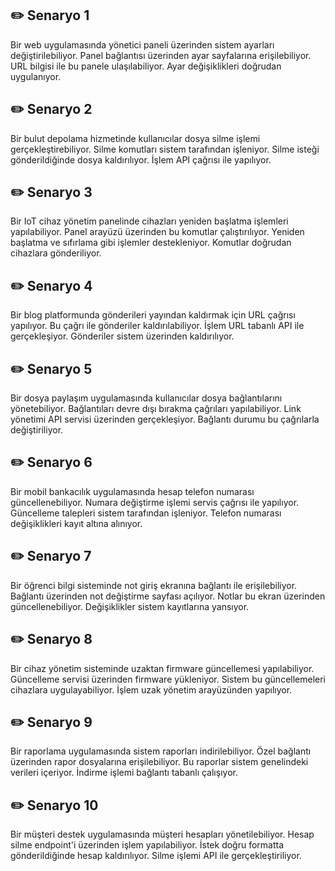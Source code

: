 
## ✏️ Senaryo 1
Bir web uygulamasında yönetici paneli üzerinden sistem ayarları değiştirilebiliyor. Panel bağlantısı üzerinden ayar sayfalarına erişilebiliyor. URL bilgisi ile bu panele ulaşılabiliyor. Ayar değişiklikleri doğrudan uygulanıyor.

## ✏️ Senaryo 2
Bir bulut depolama hizmetinde kullanıcılar dosya silme işlemi gerçekleştirebiliyor. Silme komutları sistem tarafından işleniyor. Silme isteği gönderildiğinde dosya kaldırılıyor. İşlem API çağrısı ile yapılıyor.

## ✏️ Senaryo 3
Bir IoT cihaz yönetim panelinde cihazları yeniden başlatma işlemleri yapılabiliyor. Panel arayüzü üzerinden bu komutlar çalıştırılıyor. Yeniden başlatma ve sıfırlama gibi işlemler destekleniyor. Komutlar doğrudan cihazlara gönderiliyor.

## ✏️ Senaryo 4
Bir blog platformunda gönderileri yayından kaldırmak için URL çağrısı yapılıyor. Bu çağrı ile gönderiler kaldırılabiliyor. İşlem URL tabanlı API ile gerçekleşiyor. Gönderiler sistem üzerinden kaldırılıyor.

## ✏️ Senaryo 5
Bir dosya paylaşım uygulamasında kullanıcılar dosya bağlantılarını yönetebiliyor. Bağlantıları devre dışı bırakma çağrıları yapılabiliyor. Link yönetimi API servisi üzerinden gerçekleşiyor. Bağlantı durumu bu çağrılarla değiştiriliyor.

## ✏️ Senaryo 6
Bir mobil bankacılık uygulamasında hesap telefon numarası güncellenebiliyor. Numara değiştirme işlemi servis çağrısı ile yapılıyor. Güncelleme talepleri sistem tarafından işleniyor. Telefon numarası değişiklikleri kayıt altına alınıyor.

## ✏️ Senaryo 7
Bir öğrenci bilgi sisteminde not giriş ekranına bağlantı ile erişilebiliyor. Bağlantı üzerinden not değiştirme sayfası açılıyor. Notlar bu ekran üzerinden güncellenebiliyor. Değişiklikler sistem kayıtlarına yansıyor.

## ✏️ Senaryo 8
Bir cihaz yönetim sisteminde uzaktan firmware güncellemesi yapılabiliyor. Güncelleme servisi üzerinden firmware yükleniyor. Sistem bu güncellemeleri cihazlara uygulayabiliyor. İşlem uzak yönetim arayüzünden yapılıyor.

## ✏️ Senaryo 9
Bir raporlama uygulamasında sistem raporları indirilebiliyor. Özel bağlantı üzerinden rapor dosyalarına erişilebiliyor. Bu raporlar sistem genelindeki verileri içeriyor. İndirme işlemi bağlantı tabanlı çalışıyor.

## ✏️ Senaryo 10
Bir müşteri destek uygulamasında müşteri hesapları yönetilebiliyor. Hesap silme endpoint'i üzerinden işlem yapılabiliyor. İstek doğru formatta gönderildiğinde hesap kaldırılıyor. Silme işlemi API ile gerçekleştiriliyor.

